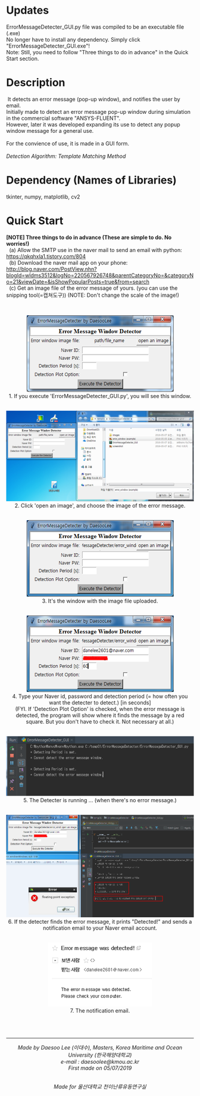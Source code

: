 # Updates
 ErrorMessageDetecter_GUI.py file was compiled to be an executable file (.exe) <br>
 No longer have to install any dependency. Simply click "ErrorMessageDetecter_GUI.exe"! <br>
 Note: Still, you need to follow "Three things to do in advance" in the Quick Start section. <br>
 
# Description
 &nbsp;It detects an error message (pop-up window), and notifies the user by email. <br>
 Initially made to detect an error message pop-up window during simulation in the commercial software "ANSYS-FLUENT". <br>
 However, later it was developed expanding its use to detect any popup window message for a general use. <br>
 <br>
 For the convience of use, it is made in a GUI form.<br>
 <br>
 <i>Detection Algorithm: Template Matching Method</i> <br>
 
# Dependency (Names of Libraries)
  tkinter, numpy, matplotlib, cv2
  
# Quick Start
<b>[NOTE] Three things to do in advance (These are simple to do. No worries!)</b> <br>
&nbsp;&nbsp;(a) Allow the SMTP use in the naver mail to send an email with python: https://qkqhxla1.tistory.com/804 <br>
&nbsp;&nbsp;(b) Download the naver mail app on your phone: http://blog.naver.com/PostView.nhn?blogId=wldms3512&logNo=220567926748&parentCategoryNo=&categoryNo=21&viewDate=&isShowPopularPosts=true&from=search <br>
&nbsp;&nbsp;(c) Get an image file of the error message of yours. (you can use the snipping tool(=캡쳐도구)) (NOTE: Don't change the scale of the image!) <br>

<br>

<p align='center'>
<img src="ErrorMessageDetecter/images/a01.PNG"> <br>
1. If you execute 'ErrorMessageDetecter_GUI.py', you will see this window. <br><br>

<p align='center'>
<img src="ErrorMessageDetecter/images/a02.PNG"> <br>
2. Click 'open an image', and choose the image of the error message. <br><br>

<p align='center'>
<img src="ErrorMessageDetecter/images/a03.PNG"> <br>
3. It's the window with the image file uploaded. <br><br>

<p align='center'>
<img src="ErrorMessageDetecter/images/a09.PNG"> <br>
4. Type your Naver id, password and detection period (= how often you want the detecter to detect.) [in seconds] <br>
(FYI. If 'Detection Plot Option' is checked, when the error message is detected, the program will show where it finds the message by a red square. But you don't have to check it. Not necessary at all.) <br><br>

<p align='center'>
<img src="ErrorMessageDetecter/images/a05.PNG"> <br>
5. The Detecter is running ... (when there's no error message.)<br><br>

<p align='center'>
<img src="ErrorMessageDetecter/images/a06-1.PNG"> <br>
6. If the detecter finds the error message, it prints "Detected!" and sends a notification email to your Naver email account. <br><br>

<p align='center'>
<img src="ErrorMessageDetecter/images/a08.PNG"> <br>
7. The notification email. <br><br><br><br>
 
 <hr>
<p align="center">
<i>
Made by Daesoo Lee (이대수), Masters, Korea Maritime and Ocean University (한국해양대학교)<br>
e-mail : daesoolee@kmou.ac.kr<br>
First made on 05/07/2019<br><br></p>

<p align="center">
Made for 울산대학교 천이난류유동연구실
</i>
</p>

